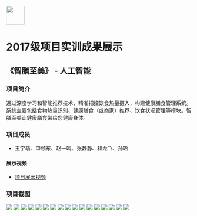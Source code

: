 <img src="../../../image/logo.png"  height="50" />

# 2017级项目实训成果展示 

## 《智膳至美》 -  人工智能

###  项目简介

通过深度学习和智能推荐技术，精准把控饮食热量摄入，构建健康膳食管理系统。系统主要包括食物热量识别、健康膳食（或商家）推荐、饮食状况管理等模块。智膳至美让健康膳食带给您健康身体。

### 项目成员

- 王宇萌、申领东、赵一鸣、张静静、和龙飞、孙玲

#### 展示视频

- [项目展示视频](https://www.bilibili.com/video/BV13V411k7Pt)

### 项目截图

<img src="./image/1.JPG"/>

<img src="./image/2.JPG"/>

<img src="./image/3.JPG"/>

<img src="./image/4.PNG"/>

<img src="./image/5.png"/>

<img src="./image/6.JPG"/>

<img src="./image/7.JPG"/>

<img src="./image/8.JPG"/>

<img src="./image/9.JPG"/>

<img src="./image/10.PNG"/>

<img src="./image/11.JPG"/>

<img src="./image/12.JPG"/>

<img src="./image/13.PNG"/>

<img src="./image/14.PNG"/>

<img src="./image/15.JPG"/>

<img src="./image/16.png"/>

<img src="./image/17.png"/>



